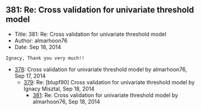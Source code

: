 ## 381: Re: Cross validation for univariate threshold model

- Title: 381: Re: Cross validation for univariate threshold model
- Author: almarhoon76
- Date: Sep 18, 2014
```
Ignacy, Thank you very much!!
```

- [378](0378.md): Cross validation for univariate threshold model by almarhoon76, Sep 17, 2014
    - [379](0379.md): Re: [blupf90] Cross validation for univariate threshold model by Ignacy Misztal, Sep 18, 2014
        - [381](0381.md): Re: Cross validation for univariate threshold model by almarhoon76, Sep 18, 2014
